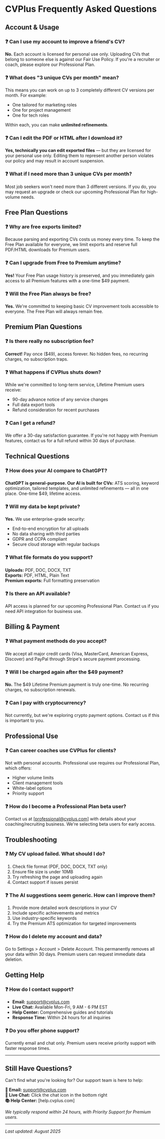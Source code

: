 # CVPlus Frequently Asked Questions

## Account & Usage

### ❓ Can I use my account to improve a friend's CV?
**No.** Each account is licensed for personal use only. Uploading CVs that belong to someone else is against our Fair Use Policy. If you're a recruiter or coach, please explore our Professional Plan.

### ❓ What does "3 unique CVs per month" mean?
This means you can work on up to 3 completely different CV versions per month. For example:
- One tailored for marketing roles
- One for project management 
- One for tech roles

Within each, you can make **unlimited refinements**.

### ❓ Can I edit the PDF or HTML after I download it?
**Yes, technically you can edit exported files** — but they are licensed for your personal use only. Editing them to represent another person violates our policy and may result in account suspension.

### ❓ What if I need more than 3 unique CVs per month?
Most job seekers won't need more than 3 different versions. If you do, you may request an upgrade or check our upcoming Professional Plan for high-volume needs.

## Free Plan Questions

### ❓ Why are free exports limited?
Because parsing and exporting CVs costs us money every time. To keep the Free Plan available for everyone, we limit exports and reserve full PDF/HTML downloads for Premium users.

### ❓ Can I upgrade from Free to Premium anytime?
**Yes!** Your Free Plan usage history is preserved, and you immediately gain access to all Premium features with a one-time $49 payment.

### ❓ Will the Free Plan always be free?
**Yes.** We're committed to keeping basic CV improvement tools accessible to everyone. The Free Plan will always remain free.

## Premium Plan Questions

### ❓ Is there really no subscription fee?
**Correct!** Pay once ($49), access forever. No hidden fees, no recurring charges, no subscription traps.

### ❓ What happens if CVPlus shuts down?
While we're committed to long-term service, Lifetime Premium users receive:
- 90-day advance notice of any service changes
- Full data export tools
- Refund consideration for recent purchases

### ❓ Can I get a refund?
We offer a 30-day satisfaction guarantee. If you're not happy with Premium features, contact us for a full refund within 30 days of purchase.

## Technical Questions

### ❓ How does your AI compare to ChatGPT?
**ChatGPT is general-purpose. Our AI is built for CVs:** ATS scoring, keyword optimization, tailored templates, and unlimited refinements — all in one place. One-time $49, lifetime access.

### ❓ Will my data be kept private?
**Yes.** We use enterprise-grade security:
- End-to-end encryption for all uploads
- No data sharing with third parties
- GDPR and CCPA compliant
- Secure cloud storage with regular backups

### ❓ What file formats do you support?
**Uploads:** PDF, DOC, DOCX, TXT  
**Exports:** PDF, HTML, Plain Text  
**Premium exports:** Full formatting preservation

### ❓ Is there an API available?
API access is planned for our upcoming Professional Plan. Contact us if you need API integration for business use.

## Billing & Payment

### ❓ What payment methods do you accept?
We accept all major credit cards (Visa, MasterCard, American Express, Discover) and PayPal through Stripe's secure payment processing.

### ❓ Will I be charged again after the $49 payment?
**No.** The $49 Lifetime Premium payment is truly one-time. No recurring charges, no subscription renewals.

### ❓ Can I pay with cryptocurrency?
Not currently, but we're exploring crypto payment options. Contact us if this is important to you.

## Professional Use

### ❓ Can career coaches use CVPlus for clients?
Not with personal accounts. Professional use requires our Professional Plan, which offers:
- Higher volume limits
- Client management tools
- White-label options
- Priority support

### ❓ How do I become a Professional Plan beta user?
Contact us at [professional@cvplus.com] with details about your coaching/recruiting business. We're selecting beta users for early access.

## Troubleshooting

### ❓ My CV upload failed. What should I do?
1. Check file format (PDF, DOC, DOCX, TXT only)
2. Ensure file size is under 10MB
3. Try refreshing the page and uploading again
4. Contact support if issues persist

### ❓ The AI suggestions seem generic. How can I improve them?
1. Provide more detailed work descriptions in your CV
2. Include specific achievements and metrics
3. Use industry-specific keywords
4. Try the Premium ATS optimization for targeted improvements

### ❓ How do I delete my account and data?
Go to Settings > Account > Delete Account. This permanently removes all your data within 30 days. Premium users can request immediate data deletion.

## Getting Help

### ❓ How do I contact support?
- **Email:** support@cvplus.com
- **Live Chat:** Available Mon-Fri, 9 AM - 6 PM EST
- **Help Center:** Comprehensive guides and tutorials
- **Response Time:** Within 24 hours for all inquiries

### ❓ Do you offer phone support?
Currently email and chat only. Premium users receive priority support with faster response times.

---

## Still Have Questions?

Can't find what you're looking for? Our support team is here to help:

**📧 Email:** support@cvplus.com  
**💬 Live Chat:** Click the chat icon in the bottom right  
**📚 Help Center:** [help.cvplus.com]  

*We typically respond within 24 hours, with Priority Support for Premium users.*

---

*Last updated: August 2025*
